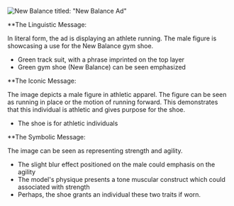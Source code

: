 ![New Balance](https://d3nuqriibqh3vw.cloudfront.net/nb1_aotw.jpg)
titled: "New Balance Ad"

**The Linguistic Message:

In literal form, the ad is displaying an athlete running. The male figure is showcasing a use for the New Balance gym shoe.

- Green track suit, with a phrase imprinted on the top layer
- Green gym shoe (New Balance) can be seen emphasized  


**The Iconic Message:

The image depicts a male figure in athletic apparel. The figure can be seen as running in place or the motion of running forward. This demonstrates that this individual is athletic and gives purpose for the shoe.

- The shoe is for athletic individuals


**The Symbolic Message:

The image can be seen as representing strength and agility.

- The slight blur effect positioned on the male could emphasis on the agility
- The model's physique presents a tone muscular construct which could associated with strength
- Perhaps, the shoe grants an individual these two traits if worn.  
